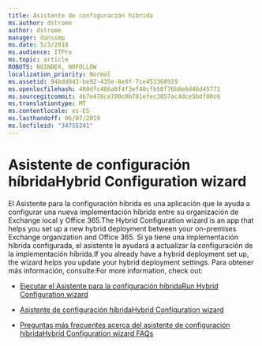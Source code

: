 ```yaml
---
title: Asistente de configuración híbrida
ms.author: dstrome
author: dstrome
manager: dansimp
ms.date: 5/3/2018
ms.audience: ITPro
ms.topic: article
ROBOTS: NOINDEX, NOFOLLOW
localization_priority: Normal
ms.assetid: 94bdd043-be92-435e-8e0f-7ce453368919
ms.openlocfilehash: 480dfc466a8f4f3ef40cfb50f76b8e6d46d45771
ms.sourcegitcommit: 4b7e478ce700c0b781efec3857ac4dce5bdf00c6
ms.translationtype: MT
ms.contentlocale: es-ES
ms.lasthandoff: 06/07/2019
ms.locfileid: "34755241"
---
```

# <a name="hybrid-configuration-wizard"></a><span data-ttu-id="a1f56-102">Asistente de configuración híbrida</span><span class="sxs-lookup"><span data-stu-id="a1f56-102">Hybrid Configuration wizard</span></span>

<span data-ttu-id="a1f56-103">El Asistente para la configuración híbrida es una aplicación que le ayuda a configurar una nueva implementación híbrida entre su organización de Exchange local y Office 365.</span><span class="sxs-lookup"><span data-stu-id="a1f56-103">The Hybrid Configuration wizard is an app that helps you set up a new hybrid deployment between your on-premises Exchange organization and Office 365.</span></span> <span data-ttu-id="a1f56-104">Si ya tiene una implementación híbrida configurada, el asistente le ayudará a actualizar la configuración de la implementación híbrida.</span><span class="sxs-lookup"><span data-stu-id="a1f56-104">If you already have a hybrid deployment set up, the wizard helps you update your hybrid deployment settings.</span></span> <span data-ttu-id="a1f56-105">Para obtener más información, consulte:</span><span class="sxs-lookup"><span data-stu-id="a1f56-105">For more information, check out:</span></span>
  
- [<span data-ttu-id="a1f56-106">Ejecutar el Asistente para la configuración híbrida</span><span class="sxs-lookup"><span data-stu-id="a1f56-106">Run Hybrid Configuration wizard</span></span>](https://technet.microsoft.com/library/mt595788%28v=exchg.150%29.aspx)
    
- [<span data-ttu-id="a1f56-107">Asistente de configuración híbrida</span><span class="sxs-lookup"><span data-stu-id="a1f56-107">Hybrid Configuration wizard</span></span>](https://technet.microsoft.com/library/hh529921%28v=exchg.150%29.aspx)
    
- [<span data-ttu-id="a1f56-108">Preguntas más frecuentes acerca del asistente de configuración híbrida</span><span class="sxs-lookup"><span data-stu-id="a1f56-108">Hybrid Configuration wizard FAQs</span></span>](https://technet.microsoft.com/library/mt488940%28v=exchg.150%29.aspx)
    

